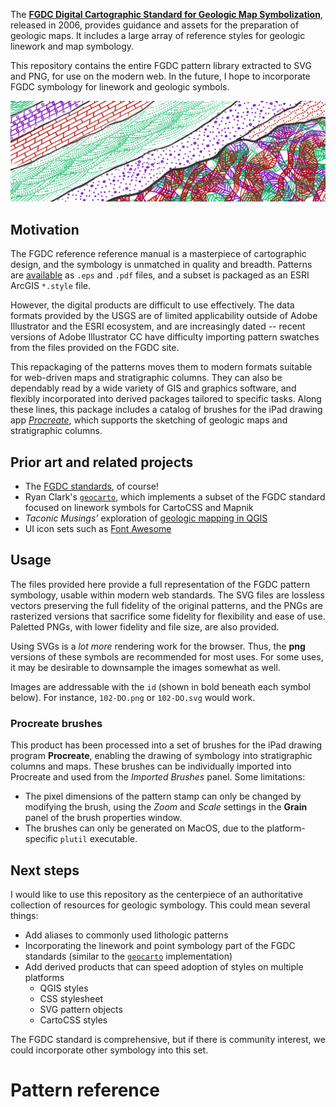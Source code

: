 <div id="preamble" class='body-text'>

The [**FGDC Digital Cartographic Standard for Geologic Map
Symbolization**][fgdc_std], released in 2006, provides guidance and
assets for the preparation of geologic maps. It includes a large array
of reference styles for geologic linework and map symbology.

This repository contains the entire FGDC pattern library extracted to
SVG and PNG, for use on the modern web. In the future, I hope to
incorporate FGDC symbology for linework and geologic symbols.

![A geologic fantasy rendered in Procreate using FGDC pattern brushes](leader.png)

## Motivation

The FGDC reference reference manual is a masterpiece of cartographic design,
and the symbology is unmatched in quality and breadth.
Patterns are [available](https://pubs.usgs.gov/tm/2006/11A02/) as
`.eps` and `.pdf` files, and a subset is packaged as an ESRI ArcGIS `*.style` file.

However, the digital products are difficult to use effectively.
The data formats provided by the USGS are of limited applicability
outside of Adobe Illustrator and the ESRI ecosystem, and are
increasingly dated -- recent
versions of Adobe Illustrator CC have difficulty importing pattern
swatches from the files provided on the FGDC site.

This repackaging of the patterns moves them to modern formats suitable for web-driven maps
and stratigraphic columns. They can also be dependably read by a
wide variety of GIS and graphics software, and flexibly incorporated into derived
packages tailored to specific tasks. Along these lines, this package includes
a catalog of brushes for the iPad drawing app
[*Procreate*](https://procreate.art), which supports the sketching
of geologic maps and stratigraphic columns.

## Prior art and related projects

- The [FGDC standards](https://ngmdb.usgs.gov/fgdc_gds/geolsymstd.php), of course!
- Ryan Clark's [`geocarto`][geocarto], which
  implements a subset of the FGDC standard focused on linework symbols for
  CartoCSS and Mapnik
- *Taconic Musings'* exploration of [geologic mapping in
  QGIS](http://gmcgeology.blogspot.com/2014/05/creating-geologic-maps-in-qgis-strike.html)
- UI icon sets such as [Font Awesome](https://font-awesome.io)

## Usage

The files provided here provide a full representation of the FGDC
pattern symbology, usable within modern web standards.
The SVG files are lossless vectors preserving the full
fidelity of the original patterns, and the PNGs are rasterized versions
that sacrifice some fidelity for flexibility and ease of use. Paletted PNGs, with
lower fidelity and file size, are also provided.

Using SVGs is a *lot more* rendering work for the browser. Thus,
the **png** versions of these symbols are recommended for most
uses. For some uses, it may be desirable to downsample the images
somewhat as well.

Images are addressable with the `id` (shown in bold beneath each symbol
below). For instance, `102-DO.png` or `102-DO.svg` would work.

### Procreate brushes

This product has been processed into a set of brushes for the iPad drawing
program **Procreate**, enabling the drawing of symbology into
stratigraphic columns and maps. These brushes can be individually
imported into Procreate and used from the *Imported Brushes* panel. Some
limitations:

- The pixel dimensions of the pattern stamp can only be changed by
  modifying the brush, using the *Zoom* and *Scale* settings in the
  **Grain** panel of the brush properties window.
- The brushes can only be generated on MacOS, due to the platform-specific
  `plutil` executable.

## Next steps

I would like to use this repository as the centerpiece of an
authoritative collection of resources for geologic symbology. This could
mean several things:

- Add aliases to commonly used lithologic patterns
- Incorporating the linework and point symbology part of the FGDC standards
  (similar to the [`geocarto`][geocarto] implementation)
- Add derived products that can speed adoption of styles on multiple
  platforms
    - QGIS styles
    - CSS stylesheet
    - SVG pattern objects
    - CartoCSS styles

The FGDC standard is comprehensive, but if there is community interest,
we could incorporate other symbology into this set.

[fgdc_std]: https://ngmdb.usgs.gov/fgdc_gds/geolsymstd/download.php
[geocarto]: https://github.com/rclark/geocarto

# Pattern reference

</div>

<div id=patterns></div>
